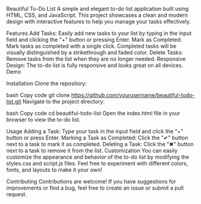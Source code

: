Beautiful To-Do List
A simple and elegant to-do list application built using HTML, CSS, and JavaScript. This project showcases a clean and modern design with interactive features to help you manage your tasks effectively.

Features
Add Tasks: Easily add new tasks to your list by typing in the input field and clicking the "+" button or pressing Enter.
Mark as Completed: Mark tasks as completed with a single click. Completed tasks will be visually distinguished by a strikethrough and faded color.
Delete Tasks: Remove tasks from the list when they are no longer needed.
Responsive Design: The to-do list is fully responsive and looks great on all devices.
Demo

Installation
Clone the repository:

bash
Copy code
git clone https://github.com/yourusername/beautiful-todo-list.git
Navigate to the project directory:

bash
Copy code
cd beautiful-todo-list
Open the index.html file in your browser to view the to-do list.

Usage
Adding a Task: Type your task in the input field and click the "+" button or press Enter.
Marking a Task as Completed: Click the "✔" button next to a task to mark it as completed.
Deleting a Task: Click the "✖" button next to a task to remove it from the list.
Customization
You can easily customize the appearance and behavior of the to-do list by modifying the styles.css and script.js files. Feel free to experiment with different colors, fonts, and layouts to make it your own!

Contributing
Contributions are welcome! If you have suggestions for improvements or find a bug, feel free to create an issue or submit a pull request.
